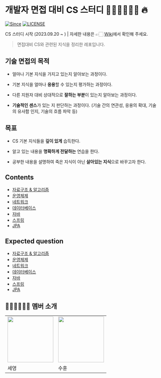 # 개발자 면접 대비 CS 스터디 👨🏻‍💻👩🏻‍💻 🔥

[![Since](https://img.shields.io/badge/since-2023.09.20-333333.svg?style=flat-square)](https://github.com/devSquad-study/2023-CS-Study)
[![LICENSE](https://img.shields.io/dub/l/vibe-d.svg?style=flat-square)](https://github.com/devSquad-study/2023-CS-Study/blob/main/LICENSE.md/)


CS 스터디 시작 (2023.09.20 ~ ) | 자세한 내용은 👉🏻 [Wiki](https://github.com/devSquad-study/2023-CS-Study/wiki)에서 확인해 주세요.

> 면접대비 CS와 관련된 지식을 정리한 레포입니다.

## 기술 면접의 목적

*   얼마나 기본 지식을 가지고 있는지 알아보는 과정이다.

*   기본 지식을 얼마나 **응용**할 수 있는지 평가하는 과정이다.

*   다른 지원자 대비 상대적으로 **잘하는 부분**이 있는지 알아보는 과정이다.

*   **기술적인 센스**가 있는 지 판단하는 과정이다. (기술 간의 연관성, 응용의 확대, 기술의 유사함 인지, 기술의 흐름 파악 등)

## 목표

* CS 기본 지식들을 **깊이 있게** 습득한다.

* 알고 있는 내용을 **명확하게 전달하는** 연습을 한다.

* 공부한 내용을 설명하여 죽은 지식이 아닌 **살아있는 지식**으로 바꾸고자 한다.

## Contents

* [자료구조 & 알고리즘](https://github.com/devSquad-study/2023-CS-Study/blob/main/Algorithm/README.md)
* [운영체제](https://github.com/devSquad-study/2023-CS-Study/blob/main/OS/README.md)
* [네트워크](https://github.com/devSquad-study/2023-CS-Study/blob/main/Network/README.md)
* [데이터베이스](https://github.com/devSquad-study/2023-CS-Study/blob/main/DB/README.md)
* [자바](https://github.com/devSquad-study/2023-CS-Study/blob/main/java/README.md)
* [스프링](https://github.com/devSquad-study/2023-CS-Study/blob/main/Spring/README.md)
* [JPA](https://github.com/devSquad-study/2023-CS-Study/blob/main/JPA/README.md)

## Expected question

* [자료구조 & 알고리즘](https://github.com/devSquad-study/2023-CS-Study/blob/main/Interview/algorithm_expected_question.md)
* [운영체제](https://github.com/devSquad-study/2023-CS-Study/blob/main/Interview/os_expected_question.md)
* [네트워크](https://github.com/devSquad-study/2023-CS-Study/blob/main/Interview/network_expected_question.md)
* [데이터베이스](https://github.com/devSquad-study/2023-CS-Study/blob/main/Interview/db_expected_question.md)
* [자바](https://github.com/devSquad-study/2023-CS-Study/blob/main/Interview/java_expected_question.md)
* [스프링](https://github.com/devSquad-study/2023-CS-Study/blob/main/Interview/spring_expected_question.md)
* [JPA](https://github.com/devSquad-study/2023-CS-Study/blob/main/Interview/jpa_expected_question.md)

## 👨🏻‍💻👩🏻‍💻 멤버 소개

<table>
    <tr>
        <td><img src="https://github.com/sey2.png" width="150"></td>
        <td><img src="https://github.com/CodingApe9.png" width="150"></td>
    </tr>
    <tr>
        <td>세영</td>
        <td>수훈</td>
    </tr>
</table>